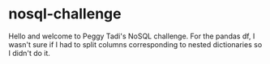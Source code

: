 # nosql-challenge
Hello and welcome to Peggy Tadi's NoSQL challenge.
For the pandas df, I wasn't sure if I had to split columns corresponding to nested dictionaries so I didn't do it.
